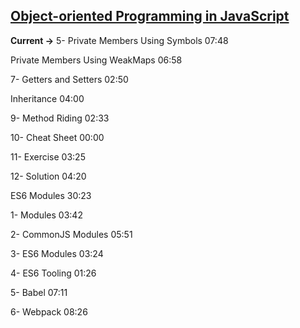 
## [Object-oriented Programming in JavaScript](https://coursehunter.net/course/obektno-orientirovannoe-programmirovanie-v-javascript)

**Current ->** 5- Private Members Using Symbols
07:48

Private Members Using WeakMaps
06:58

7- Getters and Setters
02:50

Inheritance
04:00

9- Method Riding
02:33

10- Cheat Sheet
00:00

11- Exercise
03:25

12- Solution
04:20

ES6 Modules
30:23

1- Modules
03:42

2- CommonJS Modules
05:51

3- ES6 Modules
03:24

4- ES6 Tooling
01:26

5- Babel
07:11

6- Webpack
08:26
